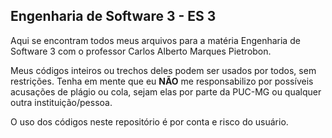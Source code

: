 ## Engenharia de Software 3 - ES 3

Aqui se encontram todos meus arquivos para a matéria Engenharia de Software 3 com o professor Carlos Alberto Marques Pietrobon.

Meus códigos inteiros ou trechos deles podem ser usados por todos, sem restrições. Tenha em mente que eu **NÃO** me responsabilizo por possíveis acusações de plágio ou cola, sejam elas por parte da PUC-MG ou qualquer outra instituição/pessoa.

O uso dos códigos neste repositório é por conta e risco do usuário.
